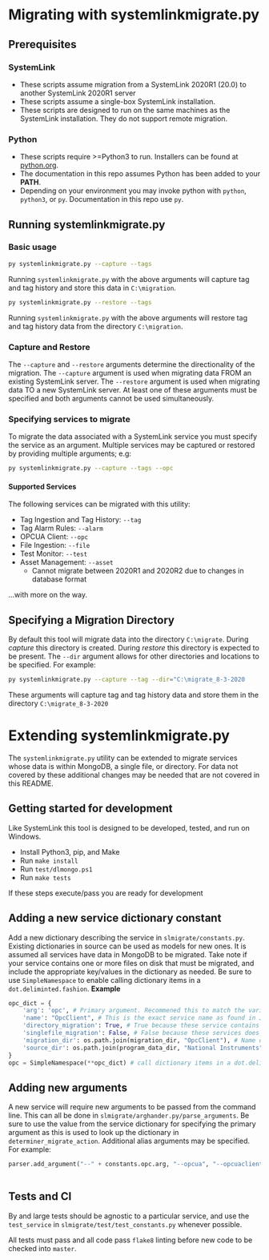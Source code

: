 # Migrating with systemlinkmigrate.py

## Prerequisites 
### SystemLink
- These scripts assume migration from a SystemLink 2020R1 (20.0) to another SystemLink 2020R1 server 
- These scripts assume a single-box SystemLink installation. 
- These scripts are designed to run on the same machines as the SystemLink installation. They do not support remote migration.

### Python
- These scripts require >=Python3 to run. Installers can be found at [python.org](https://www.python.org/downloads/).
- The documentation in this repo assumes Python has been added to your **PATH**. 
- Depending on your environment you may invoke python with `python`, `python3`, or `py`. Documentation in this repo use `py`. 

## Running systemlinkmigrate.py
### Basic usage

```bash
py systemlinkmigrate.py --capture --tags
```
Running `systemlinkmigrate.py` with the above arguments will capture tag and tag history and store this data in `C:\migration`. 

```bash
py systemlinkmigrate.py --restore --tags
```

Running `systemlinkmigrate.py` with the above arguments will restore tag and tag history data from the directory `C:\migration`.

### Capture and Restore
The `--capture` and `--restore` arguments determine the directionality of the migration. The `--capture` argument is used when migrating data FROM an existing SystemLink server. The `--restore` argument is used when migrating data TO a new SystemLink server. At least one of these arguments must be specified and both arguments cannot be used simultaneously. 

### Specifying services to migrate
To migrate the data associated with a SystemLink service you must specify the service as an argument. Multiple services may be captured or restored by providing multiple arguments; e.g:

```bash
py systemlinkmigrate.py --capture --tags --opc
```

#### Supported Services
The following services can be migrated with this utility:

- Tag Ingestion and Tag History: `--tag`
- Tag Alarm Rules: `--alarm`
- OPCUA Client: `--opc`
- File Ingestion: `--file`
- Test Monitor: `--test`
- Asset Management: `--asset`
    - Cannot migrate between 2020R1 and 2020R2 due to changes in database format

...with more on the way.

## Specifying a Migration Directory
By default this tool will migrate data into the directory `C:\migrate`. During *capture* this directory is created. During *restore* this directory is expected to be present. The `--dir` argument allows for other directories and locations to be specified. For example:
```bash
py systemlinkmigrate.py --capture --tag --dir="C:\migrate_8-3-2020
````
These arguments will capture tag and tag history data and store them in the directory `C:\migrate_8-3-2020`


# Extending systemlinkmigrate.py
The `systemlinkmigrate.py` utility can be extended to migrate services whose data is within MongoDB, a single file, or directory. For data not covered by these additional changes may be needed that are not covered in this README. 

## Getting started for development
Like SystemLink this tool is designed to be developed, tested, and run on Windows. 
- Install Python3, pip, and Make
- Run `make install`
- Run `test/dlmongo.ps1`
- Run `make tests`

If these steps execute/pass you are ready for development

## Adding a new service dictionary constant
Add a new dictionary describing the service in `slmigrate/constants.py`. Existing dictionaries in source can be used as models for new ones. It is assumed all services have data in MongoDB to be migrated. Take note if your service contains one or more files on disk that must be migrated, and include the appropriate key/values in the dictionary as needed. Be sure to use `SimpleNamespace` to enable calling dictionary items in a `dot.deliminted.fashion`. 
**Example**
```python
opc_dict = {
    'arg': 'opc', # Primary argument. Recommened this to match the variable named assigned with SimpleNamespace
    'name': "OpcClient", # This is the exact service name as found in JSOJ files in C:\ProgramData\National Instruments\Skyline\Config
    'directory_migration': True, # True because these service contains data within a directory
    'singlefile_migration': False, # False because these services does not migrate single files
    'migration_dir': os.path.join(migration_dir, "OpcClient"), # Name of migration directory for this service
    'source_dir': os.path.join(program_data_dir, "National Instruments", "Skyline", "Data", "OpcClient") # Directory containing service data to be migrated. 
}
opc = SimpleNamespace(**opc_dict) # call dictionary items in a dot.deliminted.fashion rather than access the dictionary directly
```

## Adding new arguments
A new service will require new arguments to be passed from the command line. This can all be done in `slmigrate/arghander.py/parse_arguments`. Be sure to use the value from the service dictionary for specifying the primary argument as this is used to look up the dictionary in `determiner_migrate_action`. Additional alias arguments may be specified. For example:

```python
parser.add_argument("--" + constants.opc.arg, "--opcua", "--opcuaclient", help="Migrate OPCUA sessions and certificates", action="store_true")
    
```

## Tests and CI
By and large tests should be agnostic to a particular service, and use the `test_service` in `slmigrate/test/test_constants.py` whenever possible. 

All tests must pass and all code pass `flake8` linting before new code to be checked into `master`. 

